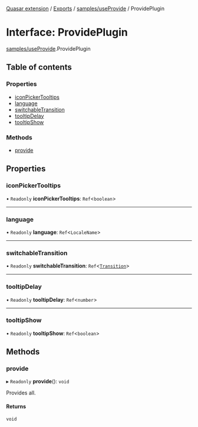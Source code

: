 [Quasar extension](../index.md) / [Exports](../modules.md) / [samples/useProvide](../modules/samples_useProvide.md) / ProvidePlugin

# Interface: ProvidePlugin

[samples/useProvide](../modules/samples_useProvide.md).ProvidePlugin

## Table of contents

### Properties

- [iconPickerTooltips](samples_useProvide.ProvidePlugin.md#iconpickertooltips)
- [language](samples_useProvide.ProvidePlugin.md#language)
- [switchableTransition](samples_useProvide.ProvidePlugin.md#switchabletransition)
- [tooltipDelay](samples_useProvide.ProvidePlugin.md#tooltipdelay)
- [tooltipShow](samples_useProvide.ProvidePlugin.md#tooltipshow)

### Methods

- [provide](samples_useProvide.ProvidePlugin.md#provide)

## Properties

### iconPickerTooltips

• `Readonly` **iconPickerTooltips**: `Ref`<`boolean`\>

___

### language

• `Readonly` **language**: `Ref`<`LocaleName`\>

___

### switchableTransition

• `Readonly` **switchableTransition**: `Ref`<[`Transition`](../modules/components_Switchable_extras.md#transition)\>

___

### tooltipDelay

• `Readonly` **tooltipDelay**: `Ref`<`number`\>

___

### tooltipShow

• `Readonly` **tooltipShow**: `Ref`<`boolean`\>

## Methods

### provide

▸ `Readonly` **provide**(): `void`

Provides all.

#### Returns

`void`
